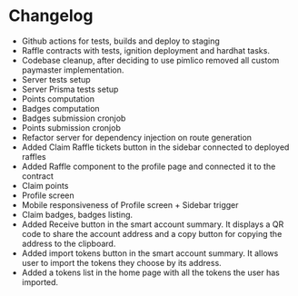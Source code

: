 
# Changelog

- Github actions for tests, builds and deploy to staging
- Raffle contracts with tests, ignition deployment and hardhat tasks.
- Codebase cleanup, after deciding to use pimlico removed all custom paymaster implementation.
- Server tests setup
- Server Prisma tests setup
- Points computation
- Badges computation
- Badges submission cronjob
- Points submission cronjob
- Refactor server for dependency injection on route generation
- Added Claim Raffle tickets button in the sidebar connected to deployed raffles
- Added Raffle component to the profile page and connected it to the contract
- Claim points 
- Profile screen
- Mobile responsiveness of Profile screen + Sidebar trigger
- Claim badges, badges listing.
- Added Receive button in the smart account summary. It displays a QR code to share the account address and a copy button for copying the address to the clipboard.
- Added import tokens button in the smart account summary. It allows user to import the tokens they choose by its address.
- Added a tokens list in the home page with all the tokens the user has imported.
